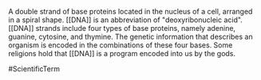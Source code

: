 A double strand of base proteins located in the nucleus of a cell, arranged in a spiral shape.  <span class="miscellaneous">[[DNA]]</span> is an abbreviation of "deoxyribonucleic acid".
<span class="miscellaneous">[[DNA]]</span> strands include four types of base proteins, namely adenine, guanine, cytosine, and thymine.  The genetic information that describes an organism is encoded in the combinations of these four bases.
Some religions hold that <span class="miscellaneous">[[DNA]]</span> is a program encoded into us by the gods.

#ScientificTerm